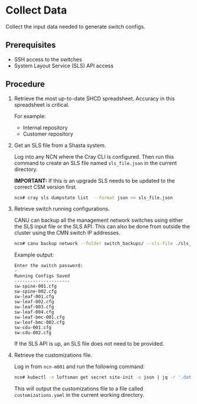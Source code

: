 # Collect Data 

Collect the input data needed to generate switch configs.

## Prerequisites 

- SSH access to the switches
- System Layout Service (SLS) API access

## Procedure

1. Retrieve the most up-to-date SHCD spreadsheet. Accuracy in this spreadsheet is critical.

    For example:
    - Internal repository
    - Customer repository

1. Get an SLS file from a Shasta system.

    Log into any NCN where the Cray CLI is configured. Then run this command to create an SLS file named `sls_file.json` in the current directory.

    **IMPORTANT:** If this is an upgrade SLS needs to be updated to the correct CSM version first.

    ```bash
    ncn# cray sls dumpstate list  --format json >> sls_file.json   
    ```

1. Retrieve switch running configurations.

    CANU can backup all the management network switches using either the SLS input file or the SLS API.
    This can also be done from outside the cluster using the CMN switch IP addresses.

    ```bash
    ncn# canu backup network --folder switch_backups/ --sls-file ./sls_input_file_1_2.json
    ```

    Example output:

    ```
    Enter the switch password:
    -
    Running Configs Saved
    ---------------------
    sw-spine-001.cfg
    sw-spine-002.cfg
    sw-leaf-001.cfg
    sw-leaf-002.cfg
    sw-leaf-003.cfg
    sw-leaf-004.cfg
    sw-leaf-bmc-001.cfg
    sw-leaf-bmc-002.cfg
    sw-cdu-001.cfg
    sw-cdu-002.cfg
    ```

    If the SLS API is up, an SLS file does not need to be provided.

3. Retrieve the customizations file.

    Log in from `ncn-m001` and run the following command:  

    ```bash
    ncn# kubectl -n loftsman get secret site-init -o json | jq -r '.data."customizations.yaml"' | base64 -d > customizations.yaml 
    ```

    This will output the customizations file to a file called `customizations.yaml` in the current working directory.
